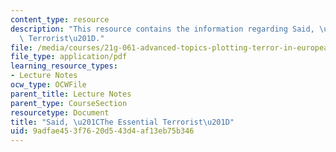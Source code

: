 ```yaml
---
content_type: resource
description: "This resource contains the information regarding Said, \u201CThe Essential\
  \ Terrorist\u201D."
file: /media/courses/21g-061-advanced-topics-plotting-terror-in-european-culture-spring-2004/9adfae453f7620d543d4af13eb75b346_MIT21G_061S04_said.pdf
file_type: application/pdf
learning_resource_types:
- Lecture Notes
ocw_type: OCWFile
parent_title: Lecture Notes
parent_type: CourseSection
resourcetype: Document
title: "Said, \u201CThe Essential Terrorist\u201D"
uid: 9adfae45-3f76-20d5-43d4-af13eb75b346
---
```

